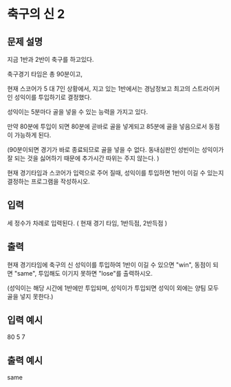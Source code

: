 # 축구의 신 2
## 문제 설명      
지금 1반과 2반이 축구를 하고있다.

축구경기 타임은 총 90분이고,

현재 스코어가 5 대 7인 상황에서, 지고 있는 1반에서는 경남정보고 최고의 스트라이커인 성익이를 투입하기로 결정했다.

성익이는 5분마다 골을 넣을 수 있는 능력을 가지고 있다.

만약 80분에 투입이 되면 80분에 곧바로 골을 넣게되고 85분에 골을 넣음으로서 동점이 가능하게 된다.

(90분이되면 경기가 바로 종료되므로 골을 넣을 수 없다. 동내심판인 성빈이는 성익이가 잘 되는 것을 싫어하기 때문에 추가시간 따위는 주지 않는다. )

현재 경기타임과 스코어가 입력으로 주어 질때, 성익이를 투입하면 1반이 이길 수 있는지 결정하는 프로그램을 작성하시오.

## 입력
세 정수가 차례로 입력된다. ( 현재 경기 타임,  1반득점, 2반득점 )

## 출력
현재 경기타임에 축구의 신 성익이를 투입하여 1반이 이길 수 있으면 "win", 동점이 되면 "same", 투입해도 이기지 못하면 "lose"를 출력하시오.

(성익이는 해당 시간에 1반에만 투입되며, 성익이가 투입되면 성익이 외에는 양팀 모두 골을 넣지 못한다.)

## 입력 예시   
80 5 7

## 출력 예시
same